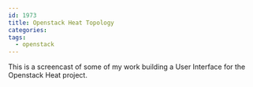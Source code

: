 ```yaml
---
id: 1973
title: Openstack Heat Topology
categories:
tags:
  - openstack
---
```


This is a screencast of some of my work building a User Interface for the Openstack Heat project.